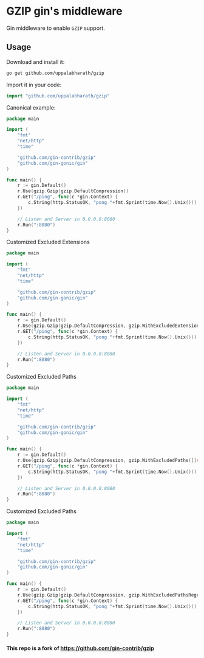 # GZIP gin's middleware

Gin middleware to enable `GZIP` support.

## Usage

Download and install it:

```sh
go get github.com/uppalabharath/gzip
```

Import it in your code:

```go
import "github.com/uppalabharath/gzip"
```

Canonical example:

```go
package main

import (
	"fmt"
	"net/http"
	"time"

	"github.com/gin-contrib/gzip"
	"github.com/gin-gonic/gin"
)

func main() {
	r := gin.Default()
	r.Use(gzip.Gzip(gzip.DefaultCompression))
	r.GET("/ping", func(c *gin.Context) {
		c.String(http.StatusOK, "pong "+fmt.Sprint(time.Now().Unix()))
	})

	// Listen and Server in 0.0.0.0:8080
	r.Run(":8080")
}
```

Customized Excluded Extensions

```go
package main

import (
	"fmt"
	"net/http"
	"time"

	"github.com/gin-contrib/gzip"
	"github.com/gin-gonic/gin"
)

func main() {
	r := gin.Default()
	r.Use(gzip.Gzip(gzip.DefaultCompression, gzip.WithExcludedExtensions([]string{".pdf", ".mp4"})))
	r.GET("/ping", func(c *gin.Context) {
		c.String(http.StatusOK, "pong "+fmt.Sprint(time.Now().Unix()))
	})

	// Listen and Server in 0.0.0.0:8080
	r.Run(":8080")
}
```

Customized Excluded Paths

```go
package main

import (
	"fmt"
	"net/http"
	"time"

	"github.com/gin-contrib/gzip"
	"github.com/gin-gonic/gin"
)

func main() {
	r := gin.Default()
	r.Use(gzip.Gzip(gzip.DefaultCompression, gzip.WithExcludedPaths([]string{"/api/"})))
	r.GET("/ping", func(c *gin.Context) {
		c.String(http.StatusOK, "pong "+fmt.Sprint(time.Now().Unix()))
	})

	// Listen and Server in 0.0.0.0:8080
	r.Run(":8080")
}
```


Customized Excluded Paths

```go
package main

import (
	"fmt"
	"net/http"
	"time"

	"github.com/gin-contrib/gzip"
	"github.com/gin-gonic/gin"
)

func main() {
	r := gin.Default()
	r.Use(gzip.Gzip(gzip.DefaultCompression, gzip.WithExcludedPathsRegexs([]string{".*"})))
	r.GET("/ping", func(c *gin.Context) {
		c.String(http.StatusOK, "pong "+fmt.Sprint(time.Now().Unix()))
	})

	// Listen and Server in 0.0.0.0:8080
	r.Run(":8080")
}
```

#### This repo is a fork of https://github.com/gin-contrib/gzip